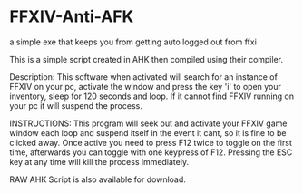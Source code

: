 # FFXIV-Anti-AFK
a simple exe that keeps you from getting auto logged out from ffxi

This is a simple script created in AHK then compiled using their compiler. 

Description: This software when activated will search for an instance of FFXIV on your pc, activate the window and press the key 'i' to open your inventory, sleep for 120 seconds and loop. If it cannot find FFXIV running on your pc it will suspend the process. 

INSTRUCTIONS: This program will seek out and activate your FFXIV game window each loop and suspend itself in the event it cant, so it is fine to be clicked away. Once active     you need to press F12 twice to toggle on the first time, afterwards you can toggle with one keypress of F12. Pressing the ESC key at any time will kill the process immediately.


RAW AHK Script is also available for download.
